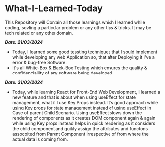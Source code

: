 # What-I-Learned-Today
This Repository will Contain all those learnings which I learned while coding, sovling a particular problem or any other tips & tricks. It may be tech related or any other domain.


***Date: 21/03/2024***
- Today, I learned some good tessting techniques that I sould implement while developing any web Application so, that after Deploying it I've a error & bug-free Software.
- It's all White-Box & Black-Box Testing which ensures the quality & confidencialiity of any software being developed


***Date: 31/03/2024***
- Today, while learning React for Front-End Web Development, I learned a new feature and that is about when using useEffect for state management, what if I use Key Props instead. It's good approach while using Key props for state management instead of using useEffect in Case of parent Child Scenario. Using useEffect slows down the rendering of components as it creates DOM component again & again while using Key props instead helps in quick rendering as it considers the child component and quikly assign the attributes and functons assocoited from Parent Component irrespective of from where the actual data is coming from.
  
